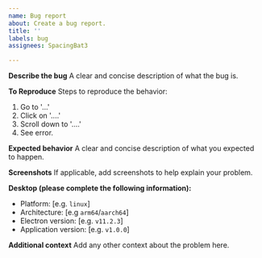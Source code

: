 ```yaml
---
name: Bug report
about: Create a bug report.
title: ''
labels: bug
assignees: SpacingBat3

---
```


**Describe the bug**
A clear and concise description of what the bug is.

**To Reproduce**
Steps to reproduce the behavior:
1. Go to '...'
2. Click on '....'
3. Scroll down to '....'
4. See error.

**Expected behavior**
A clear and concise description of what you expected to happen.

**Screenshots**
If applicable, add screenshots to help explain your problem.

**Desktop (please complete the following information):**
 - Platform: [e.g. `linux`]
 - Architecture: [e.g `arm64`/`aarch64`]
 - Electron version: [e.g. `v11.2.3`]
 - Application version: [e.g. `v1.0.0`]

**Additional context**
Add any other context about the problem here.
